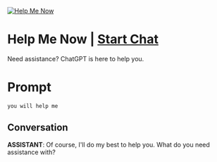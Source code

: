 
[![Help Me Now](https://flow-prompt-covers.s3.us-west-1.amazonaws.com/icon/minimalist/mini_1.png)](https://gptcall.net/chat.html?data=%7B%22contact%22%3A%7B%22id%22%3A%22EvCJRtfQXZX6SbsLp4Wyd%22%2C%22flow%22%3Atrue%7D%7D)
# Help Me Now | [Start Chat](https://gptcall.net/chat.html?data=%7B%22contact%22%3A%7B%22id%22%3A%22EvCJRtfQXZX6SbsLp4Wyd%22%2C%22flow%22%3Atrue%7D%7D)
Need assistance? ChatGPT is here to help you.

# Prompt

```
you will help me
```

## Conversation

**ASSISTANT**: Of course, I'll do my best to help you. What do you need assistance with?


